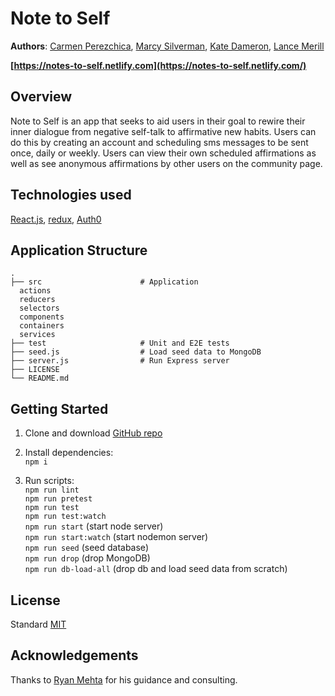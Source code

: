 # Note to Self

**Authors**: [Carmen Perezchica](https://github.com/crperezchica), [Marcy Silverman](https://github.com/marcysilverman), [Kate Dameron](https://github.com/Katedam), [Lance Merill](https://github.com/zulilu)

**[https://notes-to-self.netlify.com](https://notes-to-self.netlify.com/)**

## Overview

Note to Self is an app that seeks to aid users in their goal to rewire their inner dialogue from negative self-talk to affirmative new habits. Users can do this by creating an account and scheduling sms messages to be sent once, daily or weekly. Users can view their own scheduled affirmations as well as see anonymous affirmations by other users on the community page.

## Technologies used

[React.js](https://reactjs.org/), [redux](https://redux.js.org/), [Auth0](https://auth0.com)

## Application Structure

    .
    ├── src                      # Application
      actions
      reducers
      selectors
      components
      containers
      services
    ├── test                     # Unit and E2E tests
    ├── seed.js                  # Load seed data to MongoDB
    ├── server.js                # Run Express server
    ├── LICENSE
    └── README.md

## Getting Started

1. Clone and download [GitHub repo](https://github.com/note-to-self/note-to-self-client)
1. Install dependencies:\
   `npm i`

1. Run scripts:\
   `npm run lint`\
   `npm run pretest`\
   `npm run test`\
   `npm run test:watch`\
   `npm run start` (start node server)\
   `npm run start:watch` (start nodemon server)\
   `npm run seed` (seed database)\
   `npm run drop` (drop MongoDB)\
   `npm run db-load-all` (drop db and load seed data from scratch)

## License

Standard [MIT](/LICENSE.md)

## Acknowledgements

Thanks to [Ryan Mehta](https://github.com/mehtaphysical) for his guidance and consulting.
